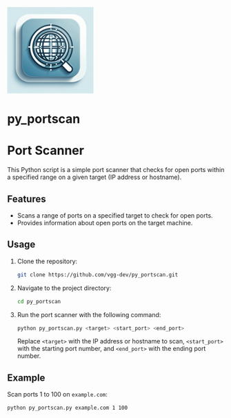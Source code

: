 <img src="py_scanner_icon.png" alt="Port Scanner" width="200" height="200"/>

# py_portscan
# Port Scanner

This Python script is a simple port scanner that checks for open ports within a specified range on a given target (IP address or hostname).

## Features

- Scans a range of ports on a specified target to check for open ports.
- Provides information about open ports on the target machine.

## Usage

1. Clone the repository:

    ```bash
    git clone https://github.com/vgg-dev/py_portscan.git
    ```

2. Navigate to the project directory:

    ```bash
    cd py_portscan
    ```

3. Run the port scanner with the following command:

    ```bash
    python py_portscan.py <target> <start_port> <end_port>
    ```

    Replace `<target>` with the IP address or hostname to scan, `<start_port>` with the starting port number, and `<end_port>` with the ending port number.

## Example

Scan ports 1 to 100 on `example.com`:

```bash
python py_portscan.py example.com 1 100
